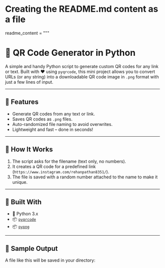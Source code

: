 # Creating the README.md content as a file

readme_content = """
# 🎯 QR Code Generator in Python

A simple and handy Python script to generate custom QR codes for any link or text. Built with ❤️ using `pyqrcode`, this mini project allows you to convert URLs (or any string) into a downloadable QR code image in `.png` format with just a few lines of input.

---

## 🚀 Features

- Generate QR codes from any text or link.
- Saves QR codes as `.png` files.
- Auto-randomized file naming to avoid overwrites.
- Lightweight and fast – done in seconds!

---

## 🧠 How It Works

1. The script asks for the filename (text only, no numbers).
2. It creates a QR code for a predefined link (`https://www.instagram.com/rehanpathan8351/`).
3. The file is saved with a random number attached to the name to make it unique.

---

## 🧰 Built With

- 🐍 Python 3.x
- 📦 [`pyqrcode`](https://pypi.org/project/PyQRCode/)
- 📦 [`pypng`](https://pypi.org/project/pypng/)

---

## 📸 Sample Output

A file like this will be saved in your directory:

